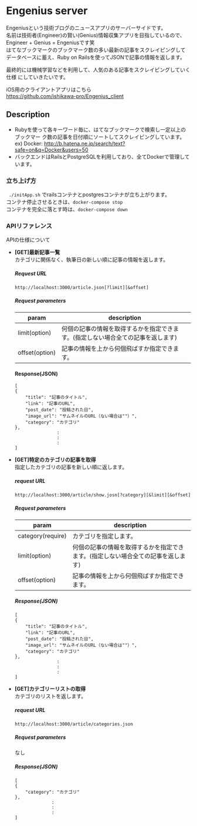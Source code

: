 # Engenius server
 Engeniusという技術ブログのニュースアプリのサーバーサイドです。  
 名前は技術者(Engineer)の賢い(Genius)情報収集アプリを目指しているので、  
Engineer + Genius = Engeniusです笑  
 はてなブックマークのブックマーク数の多い最新の記事をスクレイピングして
データベースに蓄え、Ruby on Railsを使ってJSONで記事の情報を返します。  

 最終的には機械学習などを利用して、人気のある記事をスクレイピングしていく仕様
にしていきたいです。  

iOS用のクライアントアプリはこちら  
https://github.com/ishikawa-pro/Engenius_client
## Description
* Rubyを使って各キーワード毎に、はてなブックマークで検索し一定以上のブックマー
ク数の記事を日付順にソートしてスクレイピングしています。  
ex) Docker: http://b.hatena.ne.jp/search/text?safe=on&q=Docker&users=50  
* バックエンドはRailsとPostgreSQLを利用しており、全てDockerで管理しています。
### 立ち上げ方
``` ./initApp.sh``` でrailsコンテナとpostgresコンテナが立ち上がります。  
コンテナ停止させるときは、```docker-compose stop```  
コンテナを完全に落とす時は、``` docker-compose down ```
### APIリファレンス
APIの仕様について  
* **[GET]最新記事一覧**  
    カテゴリに関係なく、執筆日の新しい順に記事の情報を返します。  
    ##### Request URL  
    `http://localhost:3000/article.json[?limit][&offset]`  
    ##### Request parameters
    |param|description|
    |---|---|
    |limit(option) |何個の記事の情報を取得するかを指定できます。(指定しない場合全ての記事を返します)|
    |offset(option)|記事の情報を上から何個飛ばすか指定できます。|  
    #### Response(JSON)
    ```
	[
    {
        "title": "記事のタイトル",
        "link": "記事のURL",
        "post_date": "投稿された日",
        "image_url": "サムネイルのURL（ない場合は""）",
        "category": "カテゴリ"
    },
                    :
                    :
                    :
    ]
	```
* **[GET]特定のカテゴリの記事を取得**  
    指定したカテゴリの記事を新しい順に返します。  
    ##### request URL  
    `http://localhost:3000/article/show.josn[?category][&limit][&offset]`  
    ##### Request parameters  
    |param|description|
    |---|---|
    |category(require)|カテゴリを指定します。|
    |limit(option) |何個の記事の情報を取得するかを指定できます。(指定しない場合全ての記事を返します)|
    |offset(option)|記事の情報を上から何個飛ばすか指定できます。|  
    ##### Response(JSON)
    ```
	[
	{                                                      
	    "title": "記事のタイトル",
	    "link": "記事のURL",
	    "post_date": "投稿された日",
	    "image_url": "サムネイルのURL（ない場合は""）",
	    "category": "カテゴリ"
	},
	                :
	                :
	                :
	]
    ```
* **[GET]カテゴリーリストの取得**  
    カテゴリのリストを返します。  
    ##### request URL  
    `http://localhost:3000/article/categories.json`
    ##### Request parameters  
	なし  
    ##### Response(JSON)  
    ```
    [
    {
        "category": "カテゴリ"
    },
				  :
				  :
				  :
    ]
    ```
